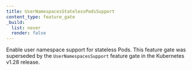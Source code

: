 ```yaml
---
title: UserNamespacesStatelessPodsSupport
content_type: feature_gate
_build:
  list: never
  render: false
---
```

Enable user namespace support for stateless Pods. This feature gate was superseded
by the `UserNamespacesSupport` feature gate in the Kubernetes v1.28 release.
